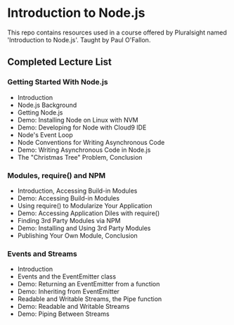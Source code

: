 # Introduction to Node.js
This repo contains resources used in a course offered by Pluralsight named 'Introduction to Node.js'. Taught by Paul O'Fallon.

## Completed Lecture List
### Getting Started With Node.js
* Introduction
* Node.js Background
* Getting Node.js
* Demo: Installing Node on Linux with NVM
* Demo: Developing for Node with Cloud9 IDE
* Node's Event Loop
* Node Conventions for Writing Asynchronous Code
* Demo: Writing Asynchronous Code in Node.js
* The "Christmas Tree" Problem, Conclusion

### Modules, require() and NPM
* Introduction, Accessing Build-in Modules
* Demo: Accessing Build-in Modules
* Using require() to Modularize Your Application
* Demo: Accessing Application Diles with require()
* Finding 3rd Party Modules via NPM
* Demo: Installing and Using 3rd Party Modules
* Publishing Your Own Module, Conclusion

### Events and Streams
* Introduction
* Events and the EventEmitter class
* Demo: Returning an EventEmitter from a function
* Demo: Inheriting from EventEmitter
* Readable and Writable Streams, the Pipe function
* Demo: Readable and Writable Streams
* Demo: Piping Between Streams